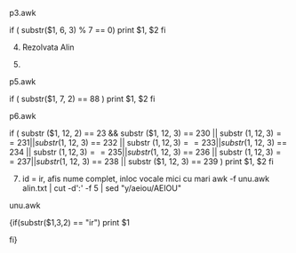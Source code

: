 p3.awk 

if ( substr($1, 6, 3) % 7 == 0)
print $1, $2
fi

4. Rezolvata Alin

5.

p5.awk

if ( substr($1, 7, 2)  == 88 )
print $1, $2
fi

p6.awk

  if ( substr ($1, 12, 2) == 23 && substr ($1, 12, 3) == 230 || substr ($1, 12, 3) == 231 ||
substr ($1, 12, 3) == 232 || substr ($1, 12, 3) == 233 || substr ($1, 12, 3) == 234 || substr ($1, 12, 3) == 235 || substr ($1, 12, 3) == 236 ||
substr ($1, 12, 3) == 237 ||  substr ($1, 12, 3) == 238 || substr ($1, 12, 3) == 239 )
        print $1, $2
        fi

7. id = ir, afis nume complet, inloc vocale mici cu mari
awk -f unu.awk alin.txt | cut -d':' -f 5 | sed "y/aeiou/AEIOU"

unu.awk

{if(substr($1,3,2) == "ir")
print $1

fi}

